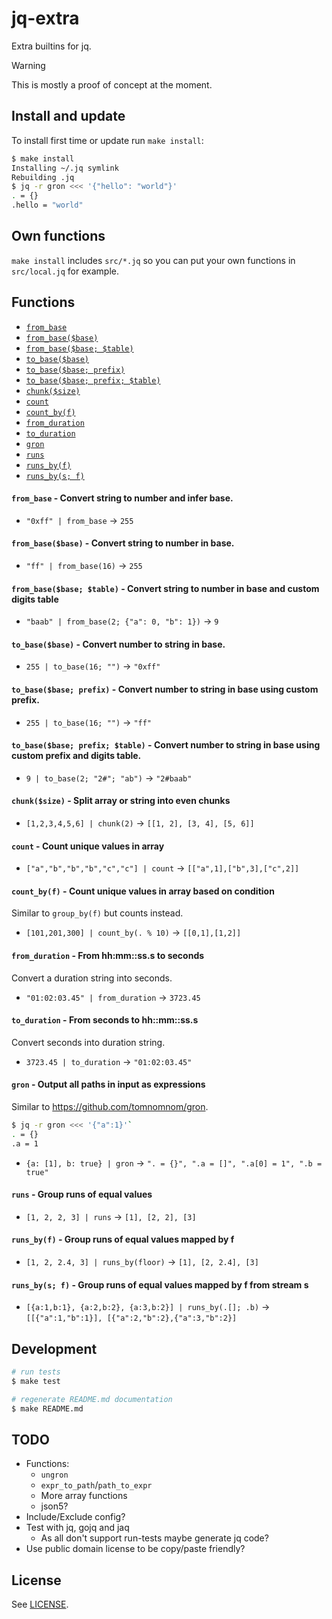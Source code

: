 # jq-extra

Extra builtins for jq.

> [!WARNING]
> This is mostly a proof of concept at the moment.

## Install and update

To install first time or update run `make install`:

```sh
$ make install
Installing ~/.jq symlink
Rebuilding .jq
$ jq -r gron <<< '{"hello": "world"}'
. = {}
.hello = "world"
```

## Own functions

`make install` includes `src/*.jq` so you can put your own functions in `src/local.jq` for example.

## Functions
- [`from_base`](#from_base)
- [`from_base($base)`](#from_base__base_)
- [`from_base($base; $table)`](#from_base__base___table_)
- [`to_base($base)`](#to_base__base_)
- [`to_base($base; prefix)`](#to_base__base__prefix_)
- [`to_base($base; prefix; $table)`](#to_base__base__prefix___table_)
- [`chunk($size)`](#chunk__size_)
- [`count`](#count)
- [`count_by(f)`](#count_by_f_)
- [`from_duration`](#from_duration)
- [`to_duration`](#to_duration)
- [`gron`](#gron)
- [`runs`](#runs)
- [`runs_by(f)`](#runs_by_f_)
- [`runs_by(s; f)`](#runs_by_s__f_)
#### <a name="from_base"></a>`from_base` - Convert string to number and infer base.
- `"0xff" | from_base` → `255`

#### <a name="from_base__base_"></a>`from_base($base)` - Convert string to number in base.
- `"ff" | from_base(16)` → `255`

#### <a name="from_base__base___table_"></a>`from_base($base; $table)` - Convert string to number in base and custom digits table
- `"baab" | from_base(2; {"a": 0, "b": 1})` → `9`

#### <a name="to_base__base_"></a>`to_base($base)` - Convert number to string in base.
- `255 | to_base(16; "")` → `"0xff"`

#### <a name="to_base__base__prefix_"></a>`to_base($base; prefix)` - Convert number to string in base using custom prefix.
- `255 | to_base(16; "")` → `"ff"`

#### <a name="to_base__base__prefix___table_"></a>`to_base($base; prefix; $table)` - Convert number to string in base using custom prefix and digits table.
- `9 | to_base(2; "2#"; "ab")` → `"2#baab"`

#### <a name="chunk__size_"></a>`chunk($size)` - Split array or string into even chunks
- `[1,2,3,4,5,6] | chunk(2)` → `[[1, 2], [3, 4], [5, 6]]`

#### <a name="count"></a>`count` - Count unique values in array
- `["a","b","b","b","c","c"] | count` → `[["a",1],["b",3],["c",2]]`

#### <a name="count_by_f_"></a>`count_by(f)` - Count unique values in array based on condition
Similar to `group_by(f)` but counts instead.
- `[101,201,300] | count_by(. % 10)` → `[[0,1],[1,2]]`

#### <a name="from_duration"></a>`from_duration` - From hh:mm::ss.s to seconds
Convert a duration string into seconds.
- `"01:02:03.45" | from_duration` → `3723.45`

#### <a name="to_duration"></a>`to_duration` - From seconds to hh::mm::ss.s
Convert seconds into duration string.
- `3723.45 | to_duration` → `"01:02:03.45"`

#### <a name="gron"></a>`gron` - Output all paths in input as expressions
Similar to https://github.com/tomnomnom/gron.
```sh
$ jq -r gron <<< '{"a":1}'`
. = {}
.a = 1
```
- `{a: [1], b: true} | gron` → `". = {}", ".a = []", ".a[0] = 1", ".b = true"`

#### <a name="runs"></a>`runs` - Group runs of equal values
- `[1, 2, 2, 3] | runs` → `[1], [2, 2], [3]`

#### <a name="runs_by_f_"></a>`runs_by(f)` - Group runs of equal values mapped by f
- `[1, 2, 2.4, 3] | runs_by(floor)` → `[1], [2, 2.4], [3]`

#### <a name="runs_by_s__f_"></a>`runs_by(s; f)` - Group runs of equal values mapped by f from stream s
- `[{a:1,b:1}, {a:2,b:2}, {a:3,b:2}] | runs_by(.[]; .b)` → `[[{"a":1,"b":1}], [{"a":2,"b":2},{"a":3,"b":2}]`

## Development

```sh
# run tests
$ make test

# regenerate README.md documentation
$ make README.md
```

## TODO

- Functions:
  - `ungron`
  - `expr_to_path`/`path_to_expr`
  - More array functions
  - json5?
- Include/Exclude config?
- Test with jq, gojq and jaq
  - As all don't support run-tests maybe generate jq code?
- Use public domain license to be copy/paste friendly?

## License

See [LICENSE](LICENSE).
